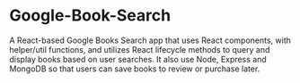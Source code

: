# Google-Book-Search
A React-based Google Books Search app that uses React components, with helper/util functions, and utilizes React lifecycle methods to query and display books based on user searches. It also use Node, Express and MongoDB so that users can save books to review or purchase later.
